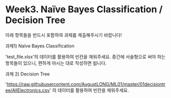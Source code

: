 # Week3. Naïve Bayes Classification / Decision Tree
아래 항목들을 반드시 포함하여 과제를 제출해주시기 바랍니다!


과제1) Naïve Bayes Classification

'test_file.xlsx'의 데이터를 활용하여 빈칸을 채워주세요.
중간에 서술형으로 써야 하는 항목들이 있으니, 편하게 아시는 대로 작성하면 됩니다.

과제 2) Decision Tree

'https://raw.githubusercontent.com/AugustLONG/ML01/master/01decisiontree/AllElectronics.csv' 의 데이터를 활용하여 빈칸을 채워주세요.
